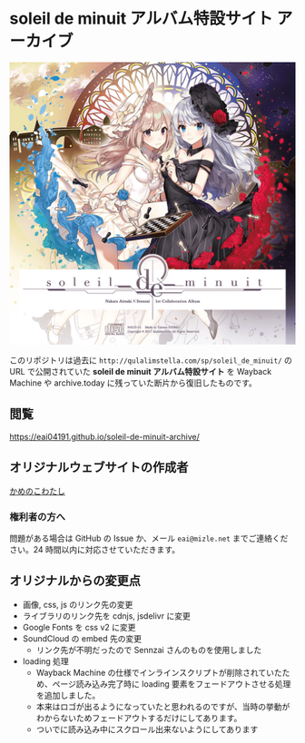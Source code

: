 # **soleil de minuit アルバム特設サイト** アーカイブ

![アルバムジャケット](./img/cd_information_1/img_cd_inforation_1_cd_jacket_2.png)

このリポジトリは過去に `http://qulalimstella.com/sp/soleil_de_minuit/` の URL で公開されていた **soleil de minuit アルバム特設サイト** を Wayback Machine や archive.today に残っていた断片から復旧したものです。

## 閲覧

https://eai04191.github.io/soleil-de-minuit-archive/

## オリジナルウェブサイトの作成者

[かめのこわたし](http://kamenokowatashi.com/)

### 権利者の方へ

問題がある場合は GitHub の Issue か、メール `eai@mizle.net` までご連絡ください。24 時間以内に対応させていただきます。

## オリジナルからの変更点

-   画像, css, js のリンク先の変更
-   ライブラリのリンク先を cdnjs, jsdelivr に変更
-   Google Fonts を css v2 に変更
-   SoundCloud の embed 先の変更
    -   リンク先が不明だったので Sennzai さんのものを使用しました
-   loading 処理
    -   Wayback Machine の仕様でインラインスクリプトが削除されていたため、ページ読み込み完了時に loading 要素をフェードアウトさせる処理を追加しました。
    -   本来はロゴが出るようになっていたと思われるのですが、当時の挙動がわからないためフェードアウトするだけにしてあります。
    -   ついでに読み込み中にスクロール出来ないようにしてあります
